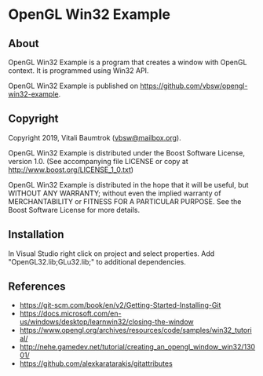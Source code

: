 # OpenGL Win32 Example

## About
OpenGL Win32 Example is a program that creates a window with OpenGL context. It is programmed using Win32 API.

OpenGL Win32 Example is published on <https://github.com/vbsw/opengl-win32-example>.

## Copyright
Copyright 2019, Vitali Baumtrok (vbsw@mailbox.org).

OpenGL Win32 Example is distributed under the Boost Software License, version 1.0. (See accompanying file LICENSE or copy at <http://www.boost.org/LICENSE_1_0.txt>)

OpenGL Win32 Example is distributed in the hope that it will be useful, but WITHOUT ANY WARRANTY; without even the implied warranty of MERCHANTABILITY or FITNESS FOR A PARTICULAR PURPOSE. See the Boost Software License for more details.

## Installation
In Visual Studio right click on project and select properties. Add "OpenGL32.lib;GLu32.lib;" to additional dependencies.

## References
- <https://git-scm.com/book/en/v2/Getting-Started-Installing-Git>
- <https://docs.microsoft.com/en-us/windows/desktop/learnwin32/closing-the-window>
- <https://www.opengl.org/archives/resources/code/samples/win32_tutorial/>
- <http://nehe.gamedev.net/tutorial/creating_an_opengl_window_win32/13001/>
- <https://github.com/alexkaratarakis/gitattributes>
